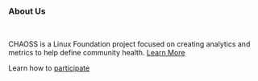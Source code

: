 
### About Us

&nbsp;

CHAOSS is a Linux Foundation project focused on creating analytics and metrics to help define community health. [Learn More](https://chaoss.community/about/governance/)

Learn how to [participate](https://chaoss.community/community/)
